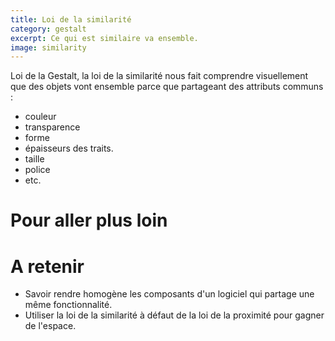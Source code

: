 ```yaml
---
title: Loi de la similarité
category: gestalt
excerpt: Ce qui est similaire va ensemble.
image: similarity
---
```


Loi de la Gestalt, la loi de la similarité nous fait comprendre visuellement que des objets vont ensemble parce que partageant des attributs communs :

- couleur
- transparence
- forme
- épaisseurs des traits.
- taille
- police
- etc.

# Pour aller plus loin

# A retenir

- Savoir rendre homogène les composants d'un logiciel qui partage une même fonctionnalité.
- Utiliser la loi de la similarité à défaut de la loi de la proximité pour gagner de l'espace.

